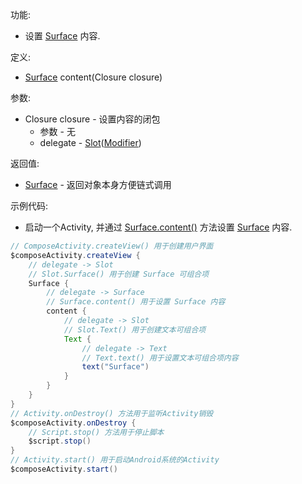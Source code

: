 功能:

+ 设置 [Surface](/API/UI/Compose/Widget/Surface/README.md) 内容.

定义:

+ [Surface](/API/UI/Compose/Widget/Surface/README.md) content(Closure closure)

参数:

+ Closure closure - 设置内容的闭包
    + 参数 - 无
    + delegate -
      [Slot](/API/UI/Compose/Slot/Slot/README.md)([Modifier](/API/UI/Compose/Modifier/Modifier/README.md))

返回值:

+ [Surface](/API/UI/Compose/Widget/Surface/README.md) - 返回对象本身方便链式调用

示例代码:

+ 启动一个Activity, 并通过 [Surface.content()](/API/UI/Compose/Widget/Surface/README.md?id=content)
  方法设置 [Surface](/API/UI/Compose/Widget/Surface/README.md) 内容.

```groovy
// ComposeActivity.createView() 用于创建用户界面
$composeActivity.createView {
    // delegate -> Slot
    // Slot.Surface() 用于创建 Surface 可组合项
    Surface {
        // delegate -> Surface
        // Surface.content() 用于设置 Surface 内容
        content {
            // delegate -> Slot
            // Slot.Text() 用于创建文本可组合项
            Text {
                // delegate -> Text
                // Text.text() 用于设置文本可组合项内容
                text("Surface")
            }
        }
    }
}
// Activity.onDestroy() 方法用于监听Activity销毁
$composeActivity.onDestroy {
    // Script.stop() 方法用于停止脚本
    $script.stop()
}
// Activity.start() 用于启动Android系统的Activity
$composeActivity.start()
```